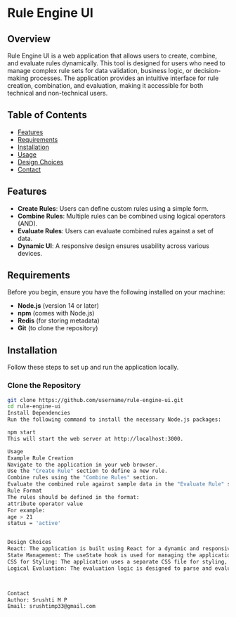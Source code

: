 # Rule Engine UI

## Overview
Rule Engine UI is a web application that allows users to create, combine, and evaluate rules dynamically. This tool is designed for users who need to manage complex rule sets for data validation, business logic, or decision-making processes. The application provides an intuitive interface for rule creation, combination, and evaluation, making it accessible for both technical and non-technical users.

## Table of Contents
- [Features](#features)
- [Requirements](#requirements)
- [Installation](#installation)
- [Usage](#usage)
- [Design Choices](#design-choices)
- [Contact](#contact)


## Features
- **Create Rules**: Users can define custom rules using a simple form.
- **Combine Rules**: Multiple rules can be combined using logical operators (AND).
- **Evaluate Rules**: Users can evaluate combined rules against a set of data.
- **Dynamic UI**: A responsive design ensures usability across various devices.

## Requirements
Before you begin, ensure you have the following installed on your machine:
- **Node.js** (version 14 or later)
- **npm** (comes with Node.js)
- **Redis** (for storing metadata)
- **Git** (to clone the repository)

## Installation
Follow these steps to set up and run the application locally.
### Clone the Repository
```bash
git clone https://github.com/username/rule-engine-ui.git
cd rule-engine-ui
Install Dependencies
Run the following command to install the necessary Node.js packages:

npm start
This will start the web server at http://localhost:3000.

Usage
Example Rule Creation
Navigate to the application in your web browser.
Use the "Create Rule" section to define a new rule.
Combine rules using the "Combine Rules" section.
Evaluate the combined rule against sample data in the "Evaluate Rule" section.
Rule Format
The rules should be defined in the format:
attribute operator value
For example:
age > 21
status = 'active'


Design Choices
React: The application is built using React for a dynamic and responsive user interface, allowing for a component-based architecture that enhances maintainability.
State Management: The useState hook is used for managing the application state, providing a simple and effective way to handle state changes.
CSS for Styling: The application uses a separate CSS file for styling, ensuring that the UI is clean and user-friendly.
Logical Evaluation: The evaluation logic is designed to parse and evaluate rules based on simple conditions, supporting common operators such as >, <, and =.



Contact
Author: Srushti M P
Email: srushtimp33@gmail.com
